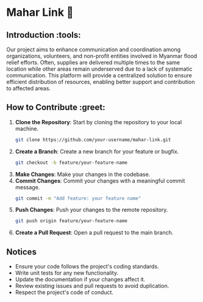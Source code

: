 # Mahar Link :rocket:

## Introduction :tools:

Our project aims to enhance communication and coordination among organizations, volunteers, and non-profit entities involved in Myanmar flood relief efforts. Often, supplies are delivered multiple times to the same location while other areas remain underserved due to a lack of systematic communication. This platform will provide a centralized solution to ensure efficient distribution of resources, enabling better support and contribution to affected areas.

## How to Contribute :greet:

1. **Clone the Repository**: Start by cloning the repository to your local machine.
    ```bash
    git clone https://github.com/your-username/mahar-link.git
    ```
2. **Create a Branch**: Create a new branch for your feature or bugfix.
    ```bash
    git checkout -b feature/your-feature-name
    ```
3. **Make Changes**: Make your changes in the codebase.
4. **Commit Changes**: Commit your changes with a meaningful commit message.
    ```bash
    git commit -m "Add feature: your feature name"
    ```
5. **Push Changes**: Push your changes to the remote repository.
    ```bash
    git push origin feature/your-feature-name
    ```
6. **Create a Pull Request**: Open a pull request to the main branch.

## Notices

- Ensure your code follows the project's coding standards.
- Write unit tests for any new functionality.
- Update the documentation if your changes affect it.
- Review existing issues and pull requests to avoid duplication.
- Respect the project's code of conduct.
